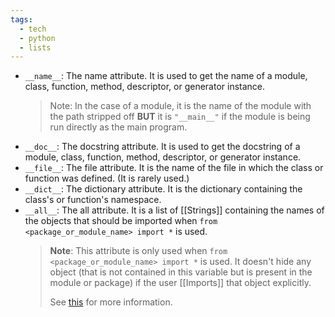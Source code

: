 ```yaml
---
tags:
  - tech
  - python
  - lists
---
```

- `__name__`: The name attribute. It is used to get the name of a module, class, function, method, descriptor, or generator instance.
  > Note: In the case of a module, it is the name of the module with the path stripped off **BUT** it is `"__main__"` if the module is being run directly as the main program.
- `__doc__`: The docstring attribute. It is used to get the docstring of a module, class, function, method, descriptor, or generator instance.
- `__file__`: The file attribute. It is the name of the file in which the class or function was defined. (It is rarely used.)
- `__dict__`: The dictionary attribute. It is the dictionary containing the class's or function's namespace.
- `__all__`: The all attribute. It is a list of [[Strings]] containing the names of the objects that should be imported when `from <package_or_module_name> import *` is used.
  > **Note**: This attribute is only used when `from <package_or_module_name> import *` is used. It doesn't hide any object (that is not contained in this variable but is present in the module or package) if the user [[Imports]] that object explicitly. 
  > 
  > See [this](https://stackoverflow.com/questions/44834/what-does-all-mean-in-python) for more information.